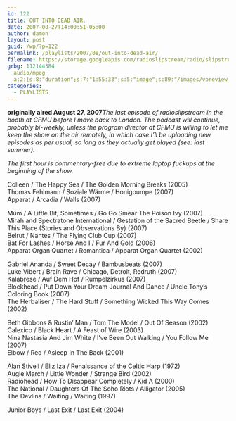 ```yaml
---
id: 122
title: OUT INTO DEAD AIR.
date: 2007-08-27T14:00:51-05:00
author: damon
layout: post
guid: /wp/?p=122
permalink: /playlists/2007/08/out-into-dead-air/
filename: https://storage.googleapis.com/radioslipstream/radio/slipstream-s4e14.mp3
grbg: 112144384
  audio/mpeg
  a:2:{s:8:"duration";s:7:"1:55:33";s:5:"image";s:89:"/images/vpreview_center.png";}
categories:
  - PLAYLISTS
---
```


**originally aired August 27, 2007**_The last episode of radioslipstream in the booth at CFMU before I move back to London. The podcast will continue, probably bi-weekly, unless the program director at CFMU is willing to let me keep the show on the air remotely, in which case I’ll be uploading new episodes as per usual, so long as they actually get played (see: last summer)._

_The first hour is commentary-free due to extreme laptop fuckups at the beginning of the show._

Colleen / The Happy Sea / The Golden Morning Breaks (2005)  
Thomas Fehlmann / Soziale Wärme / Honigpumpe (2007)  
Apparat / Arcadia / Walls (2007)

Múm / A Little Bit, Sometimes / Go Go Smear The Poison Ivy (2007)  
Mirah and Spectratone International / Gestation of the Sacred Beetle / Share This Place (Stories and Observations By) (2007)  
Beirut / Nantes / The Flying Club Cup (2007)  
Bat For Lashes / Horse And I / Fur And Gold (2006)  
Apparat Organ Quartet / Romantica / Apparat Organ Quartet (2002)

Gabriel Ananda / Sweet Decay / Bambusbeats (2007)  
Luke Vibert / Brain Rave / Chicago, Detroit, Redruth (2007)  
Kalabrese / Auf Dem Hof / Rumpelzirkus (2007)  
Blockhead / Put Down Your Dream Journal And Dance / Uncle Tony’s Coloring Book (2007)  
The Herbaliser / The Hard Stuff / Something Wicked This Way Comes (2002)

Beth Gibbons & Rustin’ Man / Tom The Model / Out Of Season (2002)  
Calexico / Black Heart / A Feast of Wire (2003)  
Nina Nastasia And Jim White / I’ve Been Out Walking / You Follow Me (2007)  
Elbow / Red / Asleep In The Back (2001)

Alan Stivell / Eliz Iza / Renaissance of the Celtic Harp (1972)  
Augie March / Little Wonder / Strange Bird (2002)  
Radiohead / How To Disappear Completely / Kid A (2000)  
The National / Daughters Of The Soho Riots / Alligator (2005)  
The Devlins / Waiting / Waiting (1997)

Junior Boys / Last Exit / Last Exit (2004)
